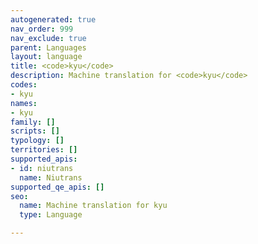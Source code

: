 ```yaml
---
autogenerated: true
nav_order: 999
nav_exclude: true
parent: Languages
layout: language
title: <code>kyu</code>
description: Machine translation for <code>kyu</code>
codes:
- kyu
names:
- kyu
family: []
scripts: []
typology: []
territories: []
supported_apis:
- id: niutrans
  name: Niutrans
supported_qe_apis: []
seo:
  name: Machine translation for kyu
  type: Language

---
```


